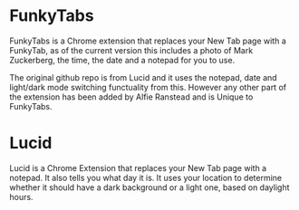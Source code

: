 # FunkyTabs
FunkyTabs is a Chrome extension that replaces your New Tab page with a FunkyTab, as of the current version this includes a photo of Mark Zuckerberg, the time, the date and a notepad for you to use.

The original github repo is from Lucid and it uses the notepad, date and light/dark mode switching functuality from this. However any other part of the extension has been added by Alfie Ranstead and is Unique to FunkyTabs.


# Lucid
Lucid is a Chrome Extension that replaces your New Tab page with a notepad. It
also tells you what day it is. It uses your location to determine whether it
should have a dark background or a light one, based on daylight hours.
